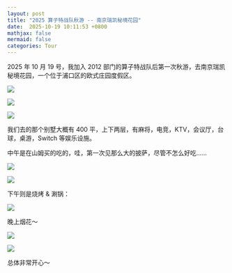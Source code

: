 ```yaml
---
layout: post
title: "2025 算子特战队秋游 -- 南京瑞凯秘境花园"
date:  2025-10-19 10:11:53 +0800
mathjax: false
mermaid: false
categories: Tour
---
```


2025 年 10 月 19 号，我加入 2012 部门的算子特战队后第一次秋游，去南京瑞凯秘境花园，一个位于浦口区的欧式庄园度假区。

![](/assets/mi_jing_park_1.jpg)

![](/assets/mi_jing_park_2.jpg)

![](/assets/mi_jing_park_3.jpg)

我们去的那个别墅大概有 400 平，上下两层，有麻将，电竞，KTV，会议厅，台球，桌游，Switch 等娱乐设施。

中午是在山姆买的吃的，哇，第一次见那么大的披萨，尽管不怎么好吃……

![](/assets/mi_jing_park_4.jpg)


![](/assets/mi_jing_park_5.jpg)

下午则是烧烤 & 涮锅：


![](/assets/mi_jing_park_6.jpg)

晚上烟花～

![](/assets/mi_jing_park_7.jpg)

![](/assets/mi_jing_park_8.jpg)

总体非常开心～
